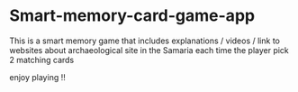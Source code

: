 # Smart-memory-card-game-app

This is a smart memory game that includes explanations / videos / link to websites about archaeological site in the Samaria
each time the player pick 2 matching cards

enjoy playing !!
